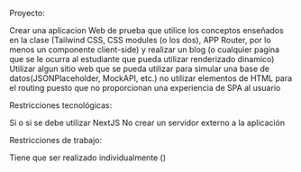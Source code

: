 Proyecto:

Crear una aplicacion Web de prueba que utilice los conceptos enseñados en la clase (Tailwind CSS, CSS modules (o los dos), APP Router, por lo menos un componente client-side) y realizar un blog (o cualquier pagina que se le ocurra al estudiante que pueda utilizar renderizado dinamico)
Utilizar algun sitio web que se pueda utilizar para simular una base de datos(JSONPlaceholder, MockAPI, etc.)
no utilizar elementos <a> de HTML para el routing puesto que no proporcionan una experiencia de SPA al usuario

Restricciones tecnológicas:

Si o si se debe utilizar NextJS
No crear un servidor externo a la aplicación

Restricciones de trabajo:

Tiene que ser realizado individualmente ()